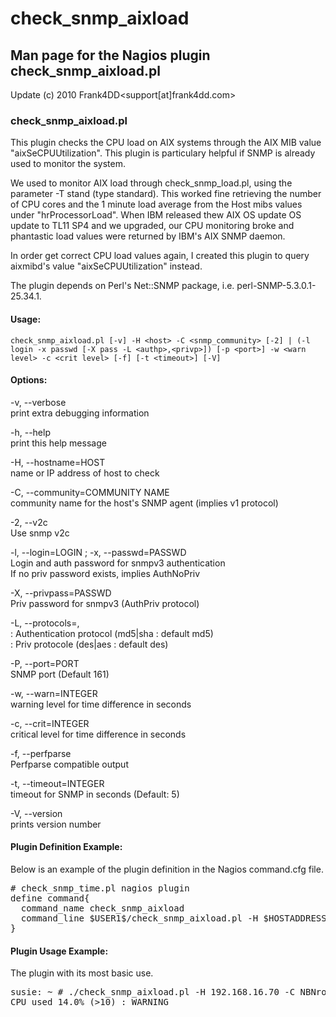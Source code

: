 # check_snmp_aixload

## Man page for the Nagios plugin check_snmp_aixload.pl

Update (c) 2010 Frank4DD<support[at]frank4dd.com>

### check_snmp_aixload.pl

This plugin checks the CPU load on AIX systems through the AIX MIB value "aixSeCPUUtilization". This plugin is particulary helpful if SNMP is already used to monitor the system.

We used to monitor AIX load through check_snmp_load.pl, using the parameter -T stand (type standard). This worked fine retrieving the number of CPU cores and the 1 minute load average from the Host mibs values under "hrProcessorLoad". When IBM released thew AIX OS update OS update to TL11 SP4 and we upgraded, our CPU monitoring broke and phantastic load values were returned by IBM's AIX SNMP daemon.

In order get correct CPU load values again, I created this plugin to query aixmibd's value "aixSeCPUUtilization" instead.

The plugin depends on Perl's Net::SNMP package, i.e. perl-SNMP-5.3.0.1-25.34.1.

#### Usage:

`check_snmp_aixload.pl [-v] -H <host> -C <snmp_community> [-2] | (-l login -x passwd [-X pass -L <authp>,<privp>]) [-p <port>] -w <warn level> -c <crit level> [-f] [-t <timeout>] [-V]`

#### Options:

-v, --verbose  
      print extra debugging information

-h, --help  
      print this help message

-H, --hostname=HOST  
      name or IP address of host to check

-C, --community=COMMUNITY NAME  
      community name for the host's SNMP agent (implies v1 protocol)

-2, --v2c  
      Use snmp v2c

-l, --login=LOGIN ; -x, --passwd=PASSWD  
      Login and auth password for snmpv3 authentication  
      If no priv password exists, implies AuthNoPriv

-X, --privpass=PASSWD  
      Priv password for snmpv3 (AuthPriv protocol)

-L, --protocols=<authproto>,<privproto>  
      <authproto> : Authentication protocol (md5|sha : default md5)  
      <privproto> : Priv protocole (des|aes : default des)

-P, --port=PORT  
      SNMP port (Default 161)

-w, --warn=INTEGER  
      warning level for time difference in seconds

-c, --crit=INTEGER  
      critical level for time difference in seconds

-f, --perfparse  
      Perfparse compatible output

-t, --timeout=INTEGER  
      timeout for SNMP in seconds (Default: 5)

-V, --version  
      prints version number

#### Plugin Definition Example:

Below is an example of the plugin definition in the Nagios command.cfg file.

<pre># check_snmp_time.pl nagios plugin
define command{
  command_name check_snmp_aixload
  command_line $USER1$/check_snmp_aixload.pl -H $HOSTADDRESS$ -C $ARG1$ -w $ARG2$ -c $ARG3$
}</pre>

#### Plugin Usage Example:

The plugin with its most basic use.

<pre>susie: ~ # ./check_snmp_aixload.pl -H 192.168.16.70 -C NBNro -w 10 -c 90
CPU used 14.0% (>10) : WARNING</pre>

